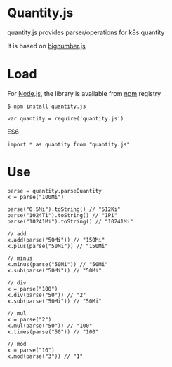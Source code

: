 # Quantity.js

quantity.js provides parser/operations for k8s quantity

It is based on [bignumber.js](https://github.com/MikeMcl/bignumber.js/)

# Load

For [Node.js](nodejs.org), the library is available from [npm](https://www.npmjs.com/) registry

```
$ npm install quantity.js
```

```
var quantity = require('quantity.js')
```

ES6

```
import * as quantity from "quantity.js"
```

# Use

```
parse = quantity.parseQuantity
x = parse("100Mi")

parse("0.5Mi").toString() // "512Ki"
parse("1024Ti").toString() // "1Pi"
parse("10241Mi").toString() // "10241Mi"

// add
x.add(parse("50Mi")) // "150Mi"
x.plus(parse("50Mi")) // "150Mi"

// minus
x.minus(parse("50Mi")) // "50Mi"
x.sub(parse("50Mi")) // "50Mi"

// div
x = parse("100")
x.div(parse("50")) // "2"
x.sub(parse("50Mi")) // "50Mi"

// mul
x = parse("2")
x.mul(parse("50")) // "100"
x.times(parse("50")) // "100"

// mod
x = parse("10")
x.mod(parse("3")) // "1"
```
